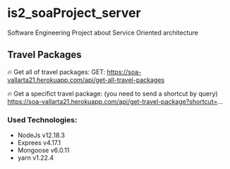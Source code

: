 # is2_soaProject_server

Software Engineering Project about Service Oriented architecture

## Travel Packages

🔥 Get all of travel packages:
GET: https://soa-vallarta21.herokuapp.com/api/get-all-travel-packages

🔥 Get a specifict travel package:
(you need to send a shortcut by query)
https://soa-vallarta21.herokuapp.com/api/get-travel-package?shortcut=...

### Used Technologies:

- NodeJs v12.18.3
- Exprees v4.17.1
- Mongoose v6.0.11
- yarn v1.22.4
